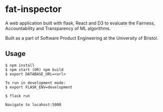 # fat-inspector

A web application built with flask, React and D3 to evaluate the Fairness, Accountability and Transparency of ML 
algorithms.

Built as a part of Software Product Engineering at the University of Bristol.

## Usage

```
$ npm install
$ npm start (OR) npm build
$ export DATABASE_URL=<url>

To run in development mode:
$ export FLASK_ENV=development

$ flask run

Navigate to locahost:5000
```

